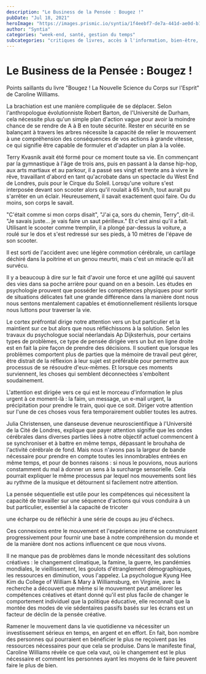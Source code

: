 ```yaml
---
description: "Le Business de la Pensée : Bougez !"
pubDate: "Jul 18, 2021"
heroImage: "https://images.prismic.io/syntia/1f4eebf7-de7a-441d-ae0d-b11749c0003c_cover-new.jpg?auto=compress,format"
author: "Syntia"
categories: "week-end, santé, gestion du temps"
subcategories: "critiques de livres, accès à l'information, bien-être, pensée séquentielle, performance"
---
```


# **Le Business de la Pensée : Bougez !**

Points saillants du livre "Bougez ! La Nouvelle Science du Corps sur l'Esprit" de Caroline Williams.

La brachiation est une manière compliquée de se déplacer. Selon l'anthropologue évolutionniste Robert Barton, de l'Université de Durham, cela nécessite plus qu'un simple plan d'action vague pour avoir la moindre chance de se rendre de A à B en toute sécurité. Rester en sécurité en se balançant à travers les arbres nécessite la capacité de relier le mouvement à une compréhension des conséquences de vos actions à grande vitesse, ce qui signifie être capable de formuler et d'adapter un plan à la volée.

Terry Kvasnik avait été formé pour ce moment toute sa vie. En commençant par la gymnastique à l'âge de trois ans, puis en passant à la danse hip-hop, aux arts martiaux et au parkour, il a passé ses vingt et trente ans à vivre le rêve, travaillant d'abord en tant qu'acrobate dans un spectacle du West End de Londres, puis pour le Cirque du Soleil. Lorsqu'une voiture s'est interposée devant son scooter alors qu'il roulait à 65 km/h, tout aurait pu s'arrêter en un éclair. Heureusement, il savait exactement quoi faire. Ou du moins, son corps le savait.

"C'était comme si mon corps disait", "J'ai ça, sors du chemin, Terry", dit-il. "Je savais juste... je vais faire un saut périlleux." Et c'est ainsi qu'il a fait. Utilisant le scooter comme tremplin, il a plongé par-dessus la voiture, a roulé sur le dos et s'est redressé sur ses pieds, à 10 mètres de l'épave de son scooter.

Il est sorti de l'accident avec une légère commotion cérébrale, un cartilage déchiré dans la poitrine et un genou meurtri, mais c'est un miracle qu'il ait survécu.

Il y a beaucoup à dire sur le fait d'avoir une force et une agilité qui sauvent des vies dans sa poche arrière pour quand on en a besoin. Les études en psychologie prouvent que posséder les compétences physiques pour sortir de situations délicates fait une grande différence dans la manière dont nous nous sentons mentalement capables et émotionnellement résilients lorsque nous luttons pour traverser la vie.

Le cortex préfrontal dirige notre attention vers un but particulier et la maintient sur ce but alors que nous réfléchissons à la solution. Selon les travaux du psychologue social néerlandais Ap Dijksterhuis, pour certains types de problèmes, ce type de pensée dirigée vers un but en ligne droite est en fait la pire façon de prendre des décisions. Il soutient que lorsque les problèmes comportent plus de parties que la mémoire de travail peut gérer, être distrait de la réflexion à leur sujet est préférable pour permettre aux processus de se résoudre d'eux-mêmes. Et lorsque ces moments surviennent, les choses qui semblent déconnectées s'emboîtent soudainement.

L'attention est dirigée vers ce qui est le morceau d'information le plus urgent à ce moment-là : la faim, un message, un e-mail urgent, la précipitation pour prendre le train, quoi que ce soit. Diriger votre attention sur l'une de ces choses vous fera temporairement oublier toutes les autres.

Julia Christensen, une danseuse devenue neuroscientifique à l'Université de la Cité de Londres, explique que payer attention signifie que les ondes cérébrales dans diverses parties liées à notre objectif actuel commencent à se synchroniser et à battre en même temps, dépassant le brouhaha de l'activité cérébrale de fond. Mais nous n'avons pas la largeur de bande nécessaire pour prendre en compte toutes les innombrables entrées en même temps, et pour de bonnes raisons : si nous le pouvions, nous aurions constamment du mal à donner un sens à la surcharge sensorielle. Cela pourrait expliquer le même processus par lequel nos mouvements sont liés au rythme de la musique et détournent si facilement notre attention.

La pensée séquentielle est utile pour les compétences qui nécessitent la capacité de travailler sur une séquence d'actions qui vous conduira à un but particulier, essentiel à la capacité de tricoter

 une écharpe ou de réfléchir à une série de coups au jeu d'échecs.

Ces connexions entre le mouvement et l'expérience interne se construisent progressivement pour fournir une base à notre compréhension du monde et de la manière dont nos actions influencent ce que nous vivons.

Il ne manque pas de problèmes dans le monde nécessitant des solutions créatives : le changement climatique, la famine, la guerre, les pandémies mondiales, le vieillissement, les goulots d'étranglement démographiques, les ressources en diminution, vous l'appelez. La psychologue Kyung Hee Kim du College of William & Mary à Williamsburg, en Virginie, avec la recherche a découvert que même si le mouvement peut améliorer les compétences créatives et étant donné qu'il est plus facile de changer le comportement individuel que la politique éducative, elle reconnaît que la montée des modes de vie sédentaires passifs basés sur les écrans est un facteur de déclin de la pensée créative.

Ramener le mouvement dans la vie quotidienne va nécessiter un investissement sérieux en temps, en argent et en effort. En fait, bon nombre des personnes qui pourraient en bénéficier le plus ne reçoivent pas les ressources nécessaires pour que cela se produise. Dans le manifeste final, Caroline Williams révèle ce que cela vaut, où le changement est le plus nécessaire et comment les personnes ayant les moyens de le faire peuvent faire le plus de bien.